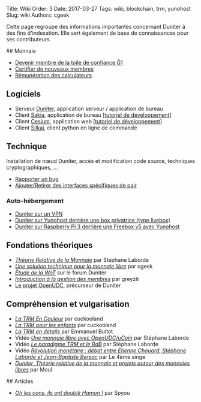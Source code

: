 Title: Wiki
Order: 3
Date: 2017-03-27
Tags: wiki, blockchain, trm, yunohost
Slug: wiki
Authors: cgeek

Cette page regroupe des informations importantes concernant Duniter à des fins d'indexation. Elle sert également de base de connaissances pour ses contributeurs.

## Monnaie

* [Devenir membre de la toile de confiance Ğ1](/wiki/devenir-membre)
* [Certifier de nouveaux membres](/wiki/certifier-de-nouveax-membres)
* [Rémunération des calculateurs](/wiki/remuneration)

## Logiciels

* Serveur [Duniter](/wiki/duniter), application serveur / application de bureau
* Client [Sakia](http://sakia-wallet.org/), application de bureau [[tutoriel de développement](https://github.com/duniter/sakia/blob/master/doc/install_for_developpers.md)]
* Client [Cesium](https://github.com/duniter/cesium), application web [[tutoriel de développement](https://github.com/duniter/cesium/blob/master/doc/fr/development_tutorial-01.md)]
* Client [Silkaj](https://github.com/duniter/silkaj), client python en ligne de commande

## Technique

Installation de nœud Duniter, accès et modification code source, techniques cryptographiques, ...

* [Rapporter un bug](/wiki/rapporter-un-bug)
* [Ajouter/Retirer des interfaces spécifiques de pair](/wiki/interfaces-specifiques-de-pair)

### Auto-hébergement

* [Duniter sur un VPN](https://forum.duniter.org/t/duniter-sur-un-vpn/2280/13)
* [Duniter sur Yunohost derrière une box privatrice (type livebox)](https://forum.duniter.org/t/duniter-sur-yunohost-derriere-une-box-privatrice-type-livebox/2169)
* [Duniter sur Raspberry Pi 3 derrière une Freebox v5 avec Yunohost](/wiki/duniter/install-duniter-freebox_v5-yunohost)

## Fondations théoriques

* *[Théorie Relative de la Monnaie](http://trm.creationmonetaire.info/)* par Stéphane Laborde
* *[Une solution technique pour la monnaie libre](/comprendre/theorie/#une-solution)* par cgeek
* *[Étude de la WoT](https://forum.duniter.org/t/etude-de-la-wot/977)* sur le forum Duniter
* *[Introduction à la gestion des membres](/introduction-a-la-toile-de-confiance)* par greyzlii
* [Le projet OpenUDC](https://github.com/Open-UDC/open-udc), précurseur de Duniter

## Compréhension et vulgarisation

* *[La TRM En Couleur](http://cuckooland.free.fr/LaTrmEnCouleur.html)* par cuckooland
* *[La TRM pour les enfants](http://cuckooland.free.fr/LaTrmPourLesEnfants.html)* par cuckooland
* *[La TRM en détails](http://monnaie.ploc.be/)* par Emmanuel Bultot
* Vidéo *[Une monnaie libre avec OpenUDC/uCoin](https://www.youtube.com/watch?v=ljflI-JAsbc)* par Stéphane Laborde
* Vidéo *[Le paradigme TRM et le RdB](https://www.youtube.com/watch?v=PdSEpQ8ZtY4)* par Stéphane Laborde
* Vidéo *[Révolution monétaire : débat entre Etienne Chouard, Stéphane Laborde et Jean-Baptiste Bersac](https://www.youtube.com/watch?v=kvjstlFaxUw)* par Le 4ème singe
* *[Duniter, Théorie relative de la monnaie et projets autour des monnaies libres](https://moul.re/blog/index.php?article3/duniter)* par Moul

## Articles

* *[Oh les cons, ils ont doublé Hamon !](http://blog.spyou.org/wordpress-mu/2017/03/14/oh-les-cons-ils-ont-double-hamon/)* par Spyou
